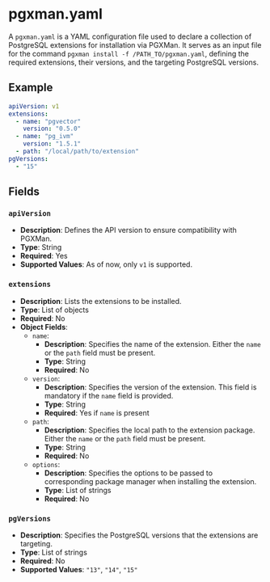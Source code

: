 # pgxman.yaml

A `pgxman.yaml` is a YAML configuration file used to declare a collection of PostgreSQL extensions for installation via PGXMan.
It serves as an input file for the command `pgxman install -f /PATH_TO/pgxman.yaml`, defining the required extensions, their versions,
and the targeting PostgreSQL versions.


## Example

```yaml
apiVersion: v1
extensions:
  - name: "pgvector"
    version: "0.5.0"
  - name: "pg_ivm"
    version: "1.5.1"
  - path: "/local/path/to/extension"
pgVersions:
  - "15"
```

## Fields

### `apiVersion`

- **Description**: Defines the API version to ensure compatibility with PGXMan.
- **Type**: String
- **Required**: Yes
- **Supported Values**: As of now, only `v1` is supported.

### `extensions`

- **Description**: Lists the extensions to be installed.
- **Type**: List of objects
- **Required**: No
- **Object Fields**:
  - `name`:
    - **Description**: Specifies the name of the extension. Either the `name` or the `path` field must be present.
    - **Type**: String
    - **Required**: No
  - `version`:
    - **Description**: Specifies the version of the extension. This field is mandatory if the `name` field is provided.
    - **Type**: String
    - **Required**: Yes if `name` is present
  - `path`:
    - **Description**: Specifies the local path to the extension package. Either the `name` or the `path` field must be present.
    - **Type**: String
    - **Required**: No
  - `options`:
    - **Description**: Specifies the options to be passed to corresponding package manager when installing the extension.
    - **Type**: List of strings
    - **Required**: No

### `pgVersions`

- **Description**: Specifies the PostgreSQL versions that the extensions are targeting.
- **Type**: List of strings
- **Required**: No
- **Supported Values**: `"13"`, `"14"`, `"15"`

